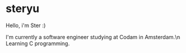 # steryu
Hello, i'm Ster :)

I'm currently a software engineer studying at Codam in Amsterdam.\n
Learning C programming.
